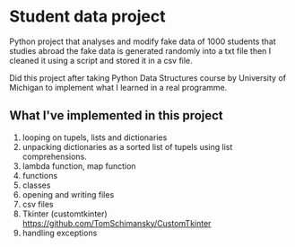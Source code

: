 # Student data project

Python project that analyses and modify fake data of 1000 students that studies abroad the fake data is generated randomly into a txt file then I cleaned it using a script and stored it in a csv file.

Did this project after taking Python Data Structures course by University of Michigan to implement what I learned in a real programme.


## What I've implemented in this project
1. looping on tupels, lists and dictionaries
2. unpacking dictionaries as a sorted list of tupels using list comprehensions.
3. lambda function, map function
4. functions
5. classes
6. opening and writing files
7. csv files
8. Tkinter (customtkinter) https://github.com/TomSchimansky/CustomTkinter
9. handling exceptions 
